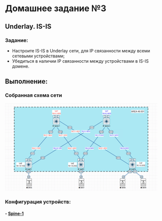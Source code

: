 # Домашнее задание №3
## Underlay. IS-IS

### Задание:
- Настроите IS-IS в Underlay сети, для IP связанности между всеми сетевыми устройствами;
- Убедиться в наличии IP связанности между устройствами в IS-IS домене.

## Выполнение:

### Собранная схема сети

![](Images/Scheme_ISIS.png)

### Конфигурация устройств:

#### - [Spine-1](Config/Spine-1)
